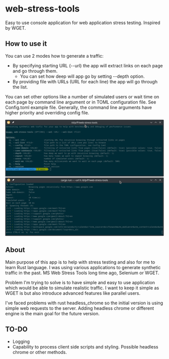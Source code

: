 # web-stress-tools
Easy to use console application for web application stress testing.
Inspired by WGET. 

## How to use it

You can use 2 modes how to generate a traffic:

* By specifying starting URL (--url) the app will extract links on each page and go through them. 
  * You can set how deep will app go by setting --depth option.
* By providing file with URLs (URL for each line) the app will go through the list. 

You can set other options like a number of simulated users or wait time on each page by command line argument or in TOML configuration file. See Config.toml example file.
Generally, the command line arguments have higher priority and overriding config file.

![Usage](assets/help.png)
![Example](assets/demo.png)

## About

Main purpose of this app is to help with stress testing and also for me to learn Rust language. 
I was using various applications to generate synthetic traffic in the past. MS Web Stress Tools long time ago, Selenium or WGET. 

Problem I'm trying to solve is to have simple and easy to use application which would be able to simulate realistic traffic. 
I want to keep it simple as WGET is but also introduce advanced features like parallel users. 

I've faced problems with rust headless_chrome so the initial version is using simple web requests to the server. 
Adding headless chrome or different engine is the main goal for the future version. 

## TO-DO

* Logging
* Capability to process client side scripts and styling. Possible headless chrome or other methods. 
